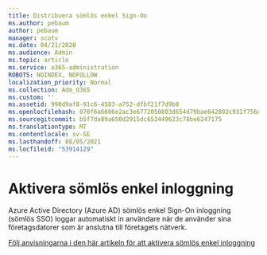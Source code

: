 ```yaml
---
title: Distribuera sömlös enkel Sign-On
ms.author: pebaum
author: pebaum
manager: scotv
ms.date: 04/21/2020
ms.audience: Admin
ms.topic: article
ms.service: o365-administration
ROBOTS: NOINDEX, NOFOLLOW
localization_priority: Normal
ms.collection: Adm_O365
ms.custom: ''
ms.assetid: 998d9af8-91c6-4583-a752-dfbf21f7d9b8
ms.openlocfilehash: 070f6a6606e2ac3e6772050803d654d79bae642802c931f756d1c1ac3421f34d
ms.sourcegitcommit: b5f7da89a650d2915dc652449623c78be6247175
ms.translationtype: MT
ms.contentlocale: sv-SE
ms.lasthandoff: 08/05/2021
ms.locfileid: "53914129"
---
```

# <a name="enable-seamless-sso"></a>Aktivera sömlös enkel inloggning

Azure Active Directory (Azure AD) sömlös enkel Sign-On inloggning (sömlös SSO) loggar automatiskt in användare när de använder sina företagsdatorer som är anslutna till företagets nätverk.
  
[Följ anvisningarna i den här artikeln för att aktivera sömlös enkel inloggning](https://docs.microsoft.com/azure/active-directory/connect/active-directory-aadconnect-sso-quick-start)
  

